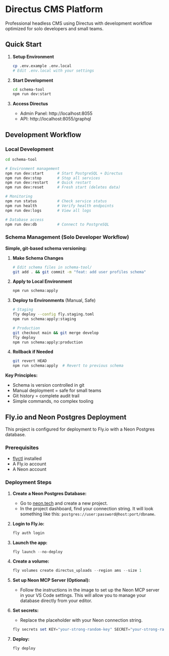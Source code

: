 # Directus CMS Platform

Professional headless CMS using Directus with development workflow optimized for solo developers and small teams.

## Quick Start

1. **Setup Environment**
   ```bash
   cp .env.example .env.local
   # Edit .env.local with your settings
   ```

2. **Start Development**
   ```bash
   cd schema-tool
   npm run dev:start
   ```

3. **Access Directus**
   - Admin Panel: http://localhost:8055
   - API: http://localhost:8055/graphql

## Development Workflow

### Local Development
```bash
cd schema-tool

# Environment management
npm run dev:start      # Start PostgreSQL + Directus
npm run dev:stop       # Stop all services
npm run dev:restart    # Quick restart
npm run dev:reset      # Fresh start (deletes data)

# Monitoring
npm run status         # Check service status
npm run health         # Verify health endpoints
npm run dev:logs       # View all logs

# Database access
npm run dev:db         # Connect to PostgreSQL
```

### Schema Management (Solo Developer Workflow)

**Simple, git-based schema versioning:**

1. **Make Schema Changes**
   ```bash
   # Edit schema files in schema-tool/
   git add . && git commit -m "feat: add user profiles schema"
   ```

2. **Apply to Local Environment**
   ```bash
   npm run schema:apply
   ```

3. **Deploy to Environments** (Manual, Safe)
   ```bash
   # Staging
   fly deploy --config fly.staging.toml
   npm run schema:apply:staging

   # Production  
   git checkout main && git merge develop
   fly deploy
   npm run schema:apply:production
   ```

4. **Rollback if Needed**
   ```bash
   git revert HEAD
   npm run schema:apply  # Revert to previous schema
   ```

**Key Principles:**
- Schema is version controlled in git
- Manual deployment = safe for small teams
- Git history = complete audit trail
- Simple commands, no complex tooling

## Fly.io and Neon Postgres Deployment

This project is configured for deployment to Fly.io with a Neon Postgres database.

### Prerequisites

*   [flyctl](https://fly.io/docs/hands-on/install-flyctl/) installed
*   A Fly.io account
*   A Neon account

### Deployment Steps

1.  **Create a Neon Postgres Database:**
    *   Go to [neon.tech](https://neon.tech/) and create a new project.
    *   In the project dashboard, find your connection string. It will look something like this: `postgres://user:password@host:port/dbname`.

2.  **Login to Fly.io:**
    ```powershell
    fly auth login
    ```

3.  **Launch the app:**
    ```powershell
    fly launch --no-deploy
    ```

4.  **Create a volume:**
    ```powershell
    fly volumes create directus_uploads --region ams --size 1
    ```

5.  **Set up Neon MCP Server (Optional):**
    *   Follow the instructions in the image to set up the Neon MCP server in your VS Code settings. This will allow you to manage your database directly from your editor.

6.  **Set secrets:**
    *   Replace the placeholder with your Neon connection string.
    ```powershell
    fly secrets set KEY="your-strong-random-key" SECRET="your-strong-random-secret" ADMIN_EMAIL="wmasman@gmail.com" ADMIN_PASSWORD="password" DB_CONNECTION_STRING="your-neon-connection-string"
    ```

7.  **Deploy:**
    ```powershell
    fly deploy
    ```

